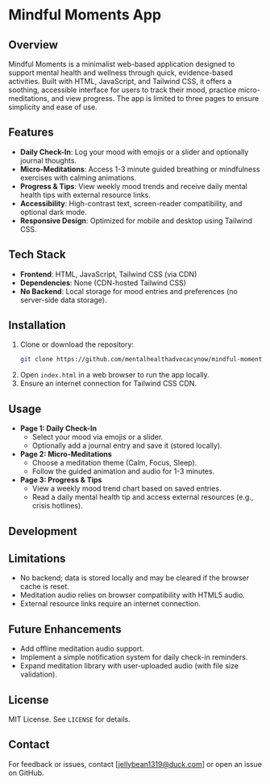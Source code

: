 # Mindful Moments App

## Overview
Mindful Moments is a minimalist web-based application designed to support mental health and wellness through quick, evidence-based activities. Built with HTML, JavaScript, and Tailwind CSS, it offers a soothing, accessible interface for users to track their mood, practice micro-meditations, and view progress. The app is limited to three pages to ensure simplicity and ease of use.

## Features
- **Daily Check-In**: Log your mood with emojis or a slider and optionally journal thoughts.
- **Micro-Meditations**: Access 1-3 minute guided breathing or mindfulness exercises with calming animations.
- **Progress & Tips**: View weekly mood trends and receive daily mental health tips with external resource links.
- **Accessibility**: High-contrast text, screen-reader compatibility, and optional dark mode.
- **Responsive Design**: Optimized for mobile and desktop using Tailwind CSS.

## Tech Stack
- **Frontend**: HTML, JavaScript, Tailwind CSS (via CDN)
- **Dependencies**: None (CDN-hosted Tailwind CSS)
- **No Backend**: Local storage for mood entries and preferences (no server-side data storage).

## Installation
1. Clone or download the repository:
   ```bash
   git clone https://github.com/mentalhealthadvocacynow/mindful-moments.git
   ```
2. Open `index.html` in a web browser to run the app locally.
3. Ensure an internet connection for Tailwind CSS CDN.

## Usage
- **Page 1: Daily Check-In**
  - Select your mood via emojis or a slider.
  - Optionally add a journal entry and save it (stored locally).
- **Page 2: Micro-Meditations**
  - Choose a meditation theme (Calm, Focus, Sleep).
  - Follow the guided animation and audio for 1-3 minutes.
- **Page 3: Progress & Tips**
  - View a weekly mood trend chart based on saved entries.
  - Read a daily mental health tip and access external resources (e.g., crisis hotlines).

## Development

## Limitations
- No backend; data is stored locally and may be cleared if the browser cache is reset.
- Meditation audio relies on browser compatibility with HTML5 audio.
- External resource links require an internet connection.

## Future Enhancements
- Add offline meditation audio support.
- Implement a simple notification system for daily check-in reminders.
- Expand meditation library with user-uploaded audio (with file size validation).

## License
MIT License. See `LICENSE` for details.

## Contact
For feedback or issues, contact [jellybean1319@duck.com] or open an issue on GitHub.